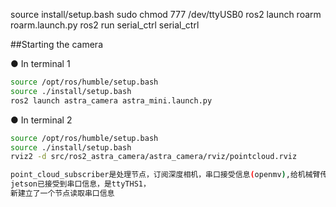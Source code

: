 source install/setup.bash
sudo chmod 777 /dev/ttyUSB0
ros2 launch roarm roarm.launch.py
ros2 run serial_ctrl serial_ctrl

##Starting the camera

● In terminal 1

```bash
source /opt/ros/humble/setup.bash 
source ./install/setup.bash 
ros2 launch astra_camera astra_mini.launch.py
```

● In terminal 2

```bash
source /opt/ros/humble/setup.bash 
source ./install/setup.bash 
rviz2 -d src/ros2_astra_camera/astra_camera/rviz/pointcloud.rviz

point_cloud_subscriber是处理节点，订阅深度相机，串口接受信息(openmv),给机械臂传数据 （连上之后取消gui，只用普通程序）
jetson已接受到串口信息，是ttyTHS1，
新建立了一个节点读取串口信息